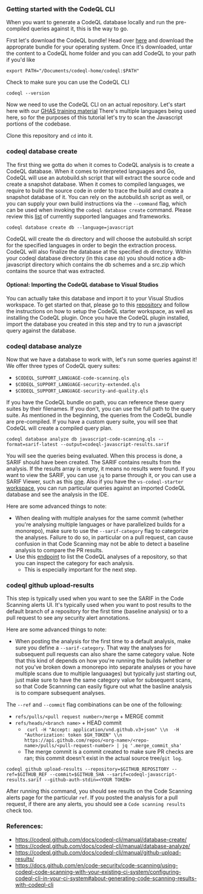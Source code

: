 ### Getting started with the CodeQL CLI

When you want to generate a CodeQL database locally and run the pre-compiled queries against it, this is the way to go.

First let's download the CodeQL bundle! Head over [here](https://github.com/github/codeql-action/releases ) and download the approprate bundle for your operating system.
Once it's downloaded, untar the content to a CodeQL home folder and you can add CodeQL to your path if you'd like

```
export PATH="/Documents/codeql-home/codeql:$PATH"
```

Check to make sure you can use the CodeQL CLI

```
codeql --version
```

Now we need to use the CodeQL CLI on an actual repository. Let's start here with our [GHAS training material](https://github.com/ghas-bootcamp/ghas-bootcamp)
There's multiple languages being used here, so for the purposes of this tutorial let's try to scan the Javascript portions of the codebase. 

Clone this repository and `cd` into it.


### codeql database create

The first thing we gotta do when it comes to CodeQL analysis is to create a CodeQL database. 
When it comes to interpreted languages and Go, CodeQL will use an autobuild.sh script that will extract the source code and create a snapshot database. 
When it comes to compiled languages, we require to build the source code in order to trace the build and create a snapshot database of it. 
You can rely on the autobuild.sh script as well, or you can supply your own build instructions via the `--command` flag, which can be used when invoking the `codeql database create` command.
Please review this [list](https://codeql.github.com/docs/codeql-overview/supported-languages-and-frameworks/) of currently supported languages and frameworks.


```
codeql database create db --language=javascript
```

CodeQL will create the `db` directory and will choose the autobuild.sh script for the specified languages in order to begin the extraction process.
CodeQL will also finalize the database at the specified `db` directory. Within your codeql database directory (in this case `db`) 
you should notice a db-javascript directory which contains the db schemes and a src.zip which contains the source that was extracted.

#### Optional: Importing the CodeQL database to Visual Studios
You can actually take this database and import it to your Visual Studios workspace. 
To get started on that, please go to this [repository](https://github.com/github/vscode-codeql-starter) and follow the instructions on how to setup the CodeQL starter workspace, as well as installing the CodeQL plugin.
Once you have the CodeQL plugin installed, import the database you created in this step and try to run a javascript query against the database.


### codeql database analyze

Now that we have a database to work with, let's run some queries against it! We offer three types of CodeQL query suites:

- `$CODEQL_SUPPORT_LANGUAGE-code-scanning.qls`
- `$CODEQL_SUPPORT_LANGUAGE-security-extended.qls`
- `$CODEQL_SUPPORT_LANGUAGE-security-and-quality.qls`

If you have the CodeQL bundle on path, you can reference these query suites by their filenames. If you don't, you can use the full path to the query suite. 
As mentioned in the beginning, the queries from the CodeQL bundle are pre-compiled. 
If you have a custom query suite, you will see that CodeQL will create a compiled query plan.

```
codeql database analyze db javascript-code-scanning.qls --format=sarif-latest --output=codeql-javascript-results.sarif
```

You will see the queries being evaluated. When this process is done, a SARIF should have been created. The SARIF contains results from the analysis. 
If the results array is empty, it means no results were found. If you want to view the SARIF, you can use `jq` to parse through it, or you can use a SARIF Viewer, such as this [one](https://marketplace.visualstudio.com/items?itemName=WDGIS.MicrosoftSarifViewer). Also if you have the `vs-codeql-starter` [workspace](https://github.com/github/vscode-codeql-starter), you can run particular queries against an imported CodeQL database and see the analysis in the IDE.

Here are some advanced things to note:
- When dealing with multiple analyses for the same commit (whether you're analysing multiple languages or have parallelized builds for a monorepo), make sure to use the `--sarif-category` flag to categorize the analyses.
Failure to do so, in particular on a pull request, can cause confusion in that Code Scanning may not be able to detect a baseline analysis to compare the PR results.
- Use this [endpoint](https://docs.github.com/en/rest/reference/code-scanning#list-code-scanning-analyses-for-a-repository) to list the CodeQL analyses of a repository, so that you can inspect the category for each analysis.
  - This is especially important for the next step.

### codeql github upload-results 

This step is typically used when you want to see the SARIF in the Code Scanning alerts UI. It's typically used when you want to post results to the default branch of a repository for the first time (baseline analysis) or to a pull request to see any security alert annotations.

Here are some advanced things to note:
- When posting the analysis for the first time to a default analysis, make sure you define a `--sarif-category`. That way  the analyses for subsequent pull requests can also share the same category value. 
Note that this kind of depends on how you're running the builds (whether or not you've broken down a monorepo into separate analyses or you have multiple scans due to multiple languaages) but typically just starting out, 
just make sure to have the same category value for subsequent scans, so that Code Scannning can easily figure out what the basline analysis is to compare subsequent analyses.

The `--ref` and `--commit` flag combinations can be one of the following:
- `refs/pulls/<pull request number>/merge` + MERGE commit
- `refs/heads/<branch name>` + HEAD commit
  - ` curl -H "Accept: application/vnd.github.v3+json" \\n  -H "Authorization: token $GH_TOKEN" \\n  https://api.github.com/repos/<org-name>/<repo-name>/pulls/<pull-request-number> | jq '.merge_commit_sha'`
  - The merge commit is a commit created to make sure PR checks are ran; this commit doesn't exist in the actual source tree/`git log`.

```
codeql github upload-results --repository=$GITHUB_REPOSITORY --ref=$GITHUB_REF --commit=$GITHUB_SHA --sarif=codeql-javascript-results.sarif --github-auth-stdin=<YOUR TOKEN>
```

After running this command, you should see results on the Code Scanning alerts page for the particular `ref`. If you posted the analysis for a pull request, if there are any alerts, you should see a `Code scanning results` check too.

### References:
- https://codeql.github.com/docs/codeql-cli/manual/database-create/
- https://codeql.github.com/docs/codeql-cli/manual/database-analyze/
- https://codeql.github.com/docs/codeql-cli/manual/github-upload-results/
- https://docs.github.com/en/code-security/code-scanning/using-codeql-code-scanning-with-your-existing-ci-system/configuring-codeql-cli-in-your-ci-system#about-generating-code-scanning-results-with-codeql-cli
